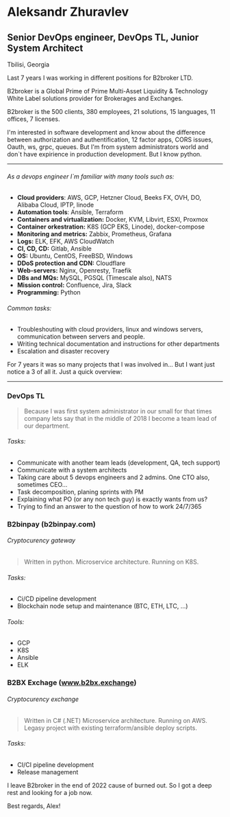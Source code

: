 # Aleksandr Zhuravlev
## Senior DevOps engineer, DevOps TL, Junior System Architect 
Tbilisi, Georgia

Last 7 years I was working in different positions for B2broker LTD. 

B2broker is a Global Prime of Prime Multi-Asset Liquidity & Technology White Label solutions provider for Brokerages and Exchanges. 

B2broker is the 500 clients, 380 employees, 21 solutions, 15 languages, 11 offices, 7 licenses. 

I'm interested in software development and know about the difference between authorization and authentification, 12 factor apps, CORS issues, Oauth, ws, grpc, queues. But I'm from system administrators world and don`t have expirience in production development. But I know python.

---

###### As a devops engineer I`m familiar with many tools such as:

- **Cloud providers**: AWS, GCP, Hetzner Cloud, Beeks FX, OVH, DO, Alibaba Cloud, IPTP, linode
- **Automation tools**: Ansible, Terraform
- **Containers and virtualization:** Docker, KVM, Libvirt, ESXI, Proxmox
- **Container orkestration:** K8S (GCP EKS, Linode), docker-compose
- **Monitoring and metrics:** Zabbix, Prometheus, Grafana
- **Logs:** ELK, EFK, AWS CloudWatch
- **CI, CD, CD:** Gitlab, Ansible
- **OS:** Ubuntu, CentOS, FreeBSD, Windows
- **DDoS protection and CDN:** Cloudflare
- **Web-servers:** Nginx, Openresty, Traefik
- **DBs and MQs:** MySQL, PGSQL (Timescale also), NATS
- **Mission control:** Confluence, Jira, Slack
- **Programming:** Python 

###### Common tasks:
- Troubleshouting with cloud providers, linux and windows servers, communication between servers and people.
- Writing technical documentation and instructions for other departments
- Escalation and disaster recovery

For 7 years it was so many projects that I was involved in... But I want just notice a 3 of all it. Just a quick overview:

---
### DevOps TL

> Because I was first system administrator in our small for that times company lets say that in the middle of 2018 I become a team lead of our department.

###### Tasks:

- Communicate with another team leads (development, QA, tech support)
- Communicate with a system architects 
- Taking care about 5 devops engineers and 2 admins. One CTO also, sometimes CEO...
- Task decomposition, planing sprints with PM 
- Explaining what PO (or any non tech guy) is exactly wants from us?
- Trying to find an answer to the question of how to work 24/7/365

### B2binpay (b2binpay.com) 
###### Cryptocurency gateway 

> Written in python. Microservice architecture. Running on K8S.

###### Tasks: 
- Ci/CD pipeline development
- Blockchain node setup and maintenance (BTC, ETH, LTC, ...)

###### Tools: 
- GCP 
- K8S 
- Ansible
- ELK

### B2BX Exchage (www.b2bx.exchange)
###### Cryptocurency exchange

> Written in C# (.NET) Microservice architecture. Running on AWS.
Legasy project with existing terraform/ansible deploy scripts.

###### Tasks:
- CI/CI pipeline development
- Release management

I leave B2broker in the end of 2022 cause of burned out. So I got a deep rest and looking for a job now. 

Best regards, Alex!



